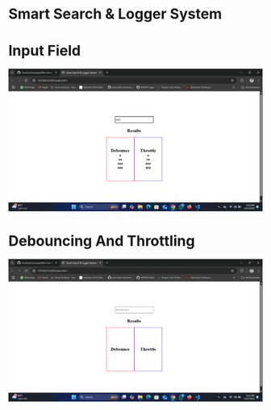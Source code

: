 # Smart Search & Logger System


# Input Field
![Add Users](./assets/input%20field.png)

# Debouncing And Throttling
![Add Users](./assets/debouncing%20and%20throteling.png)